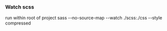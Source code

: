 ### Watch scss

run within root of project
sass --no-source-map --watch ./scss:./css --style compressed
